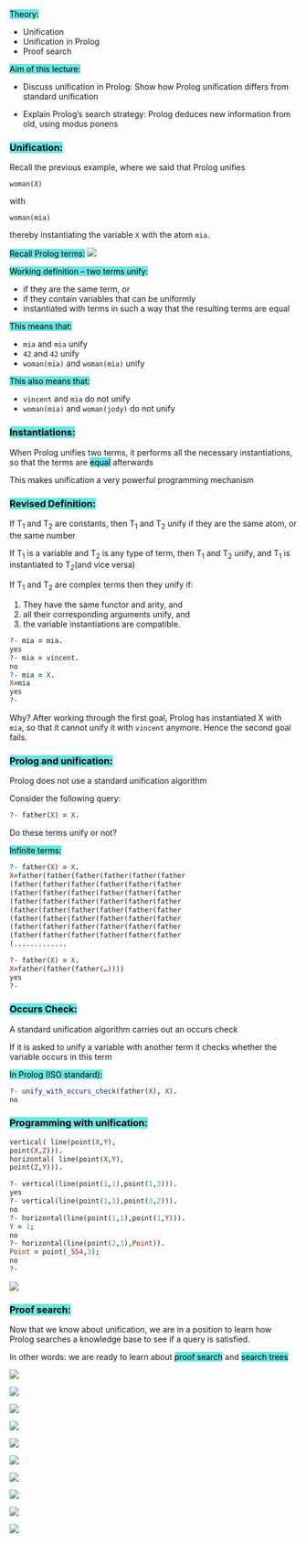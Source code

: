 <mark style="background: #69E7E4;">Theory:</mark>
- Unification
- Unification in Prolog
- Proof search

<mark style="background: #69E7E4;">Aim of this lecture:</mark>
- Discuss unification in Prolog: Show how Prolog unification differs from standard unification

- Explain Prolog’s search strategy: Prolog deduces new information from old, using modus ponens

### <mark style="background: #69E7E4;">Unification:</mark>

Recall the previous example, where we
said that Prolog unifies

``woman(X)``

with

``woman(mia)``

thereby instantiating the variable ``X`` with
the atom ``mia``.

<mark style="background: #69E7E4;">Recall Prolog terms:</mark>
![](https://i.imgur.com/vYm1Gml.png)

<mark style="background: #69E7E4;">Working definition – two terms unify:</mark>
- if they are the same term, or
- if they contain variables that can be uniformly
- instantiated with terms in such a way that the resulting terms are equal

<mark style="background: #69E7E4;">This means that:</mark>
- ``mia`` and ``mia`` unify
- ``42`` and ``42`` unify
- ``woman(mia)`` and ``woman(mia)`` unify

<mark style="background: #69E7E4;">This also means that:</mark>
- ``vincent`` and ``mia`` do not unify
- ``woman(mia)`` and ``woman(jody)`` do not unify

### <mark style="background: #69E7E4;">Instantiations:</mark>

When Prolog unifies two terms, it performs all the necessary instantiations, so that the terms are <mark style="background: #69E7E4;">equal</mark> afterwards

This makes unification a very powerful programming mechanism

### <mark style="background: #69E7E4;">Revised Definition:</mark>

If T<sub>1</sub> and T<sub>2</sub> are constants, then T<sub>1</sub> and T<sub>2</sub> unify if they are the same atom, or the same number

If T<sub>1</sub> is a variable and T<sub>2</sub> is any type of term, then T<sub>1</sub> and T<sub>2</sub> unify, and T<sub>1</sub> is instantiated to T<sub>2</sub>(and vice versa)

If T<sub>1</sub> and T<sub>2</sub> are complex terms then they unify if:
1. They have the same functor and arity, and
2. all their corresponding arguments unify, and
3. the variable instantiations are compatible.

```Prolog
?- mia = mia.
yes
?- mia = vincent.
no
?- mia = X.
X=mia
yes
?-
```

Why? After working through the first goal, Prolog has instantiated X with ``mia``, so that it cannot unify it with ``vincent`` anymore. Hence the second goal fails.

### <mark style="background: #69E7E4;">Prolog and unification:</mark>

Prolog does not use a standard unification algorithm

Consider the following query:

```Prolog
?- father(X) = X.
```

Do these terms unify or not?

<mark style="background: #69E7E4;">Infinite terms:</mark>
```Prolog
?- father(X) = X.
X=father(father(father(father(father(father
(father(father(father(father(father(father
(father(father(father(father(father(father
(father(father(father(father(father(father
(father(father(father(father(father(father
(father(father(father(father(father(father
(father(father(father(father(father(father
(father(father(father(father(father(father
(.............
```

```Prolog
?- father(X) = X.
X=father(father(father(…))))
yes
?-
```

### <mark style="background: #69E7E4;">Occurs Check:</mark>

A standard unification algorithm carries out an occurs check

If it is asked to unify a variable with another term it checks whether the variable occurs in this term

<mark style="background: #69E7E4;">In Prolog (ISO standard):</mark>
```Prolog
?- unify_with_occurs_check(father(X), X).
no
```

### <mark style="background: #69E7E4;">Programming with unification:</mark>

```Prolog
vertical( line(point(X,Y),
point(X,Z))).
horizontal( line(point(X,Y),
point(Z,Y))).
```

```Prolog
?- vertical(line(point(1,1),point(1,3))).
yes
?- vertical(line(point(1,1),point(3,2))).
no
?- horizontal(line(point(1,1),point(1,Y))).
Y = 1;
no
?- horizontal(line(point(2,3),Point)).
Point = point(_554,3);
no
?-
```

![](https://i.imgur.com/EcCtg1q.png)

### <mark style="background: #69E7E4;">Proof search:</mark>

Now that we know about unification, we are in a position to learn how Prolog searches a knowledge base to see if a
query is satisfied.

In other words: we are ready to learn about <mark style="background: #69E7E4;">proof search</mark> and <mark style="background: #69E7E4;">search trees</mark>

![](https://i.imgur.com/Hw5ZBeO.png)

![](https://i.imgur.com/k8MUv4g.png)

![](https://i.imgur.com/z8T1PEI.png)

![](https://i.imgur.com/2mZBOP0.png)

![](https://i.imgur.com/z5Wp7Kh.png)

![](https://i.imgur.com/73MkOwi.png)

![](https://i.imgur.com/ULB6FSc.png)

![](https://i.imgur.com/LJN9PtY.png)

![](https://i.imgur.com/3BSFsOO.png)

![](https://i.imgur.com/jibG7OT.png)
